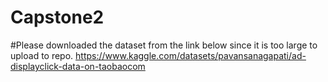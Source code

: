 # Capstone2

#Please downloaded the dataset from the link below since it is too large to upload to repo.
https://www.kaggle.com/datasets/pavansanagapati/ad-displayclick-data-on-taobaocom
